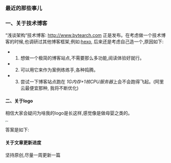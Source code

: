### 最近的那些事儿



### 一、关于技术博客

“浅谈架构“技术博客: http://www.bytearch.com 正是发布。在考虑做一个技术博客的时候,也调研过其他博客框架,例如:[hexo](https://github.com/hexojs/hexo), 后来还是考虑自己造一个,原因如下:

* 1) 想做一个极简的博客站点,不需要那么多功能,阅读体验好就行。

* 2) 可以用它来作为案例练练手,各种捣腾。

* 3) 尝试一下博客站点跑在 *1G内存+1核CPU服务器*上会不会跑得飞起。(阿里云最便宜那种, 我将不断优化)

#### 二、关于logo

相信大家会疑问为啥我的logo是长这样,感觉像是做母婴之类的。



<img src="http://storage.bytearch.com/images/demo.jpeg" alt="logo" style="zoom:20%;" />

答案是如下:



#### 关于文章更新进度
坚持原创,尽量一周更新一篇
    